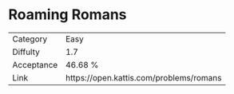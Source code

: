 # Roaming Romans

<table>
    <tr>
        <td>Category</td>
        <td>Easy</td>
    </tr>
    <tr>
        <td>Diffulty</td>
        <td>1.7</td>
    </tr>
    <tr>
        <td>Acceptance</td>
        <td>46.68 %</td>
    </tr>
    <tr>
        <td>Link</td>
        <td>https://open.kattis.com/problems/romans</td>
    </tr>
</table>